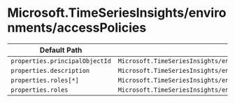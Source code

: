 # Microsoft.TimeSeriesInsights/environments/accessPolicies

| Default Path | Alias |
|---|---|
| `properties.principalObjectId` | `Microsoft.TimeSeriesInsights/environments/accessPolicies/principalObjectId` |
| `properties.description` | `Microsoft.TimeSeriesInsights/environments/accessPolicies/description` |
| `properties.roles[*]` | `Microsoft.TimeSeriesInsights/environments/accessPolicies/roles[*]` |
| `properties.roles` | `Microsoft.TimeSeriesInsights/environments/accessPolicies/roles` |

